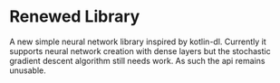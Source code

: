 # Renewed Library
A new simple neural network library inspired by kotlin-dl.
Currently it supports neural network creation with dense layers but the stochastic gradient descent algorithm still needs work. As such the api remains unusable.

